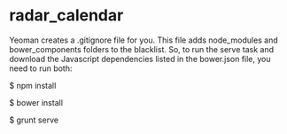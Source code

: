 # radar_calendar
Yeoman creates a .gitignore file for you. This file adds node_modules and bower_components folders to the blacklist. So, to run the serve task and download the Javascript dependencies listed in the bower.json file, you need to run both:


$ npm install

$ bower install

$ grunt serve
